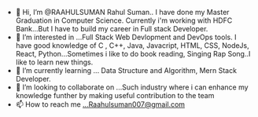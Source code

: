 - 👋 Hi, I’m @RAAHULSUMAN Rahul Suman.. I have done my Master Graduation in Computer Science. Currently i'm working with HDFC Bank...But I have to build my career in Full stack Developer.
- 👀 I’m interested in ...Full Stack Web Devlopment and DevOps tools. I have good knowledge of C , C++, Java, Javacript, HTML, CSS, NodeJs, React, Python...Sometimes i like to do book reading, Singing Rap Song..I like to learn new things.
- 🌱 I’m currently learning ... Data Structure and Algorithm, Mern Stack Developer.  
- 💞️ I’m looking to collaborate on ...Such industry where i can enhance my knowledge funther by making useful contribution to the team
- 📫 How to reach me ...Raahulsuman007@gmail.com

<!---
RAAHULSUMAN/RAAHULSUMAN is a ✨ special ✨ repository because its `README.md` (this file) appears on your GitHub profile.
You can click the Preview link to take a look at your changes.
--->
